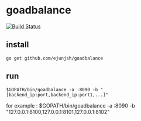 # goadbalance
[![Build Status](https://travis-ci.org/ejunjsh/goadbalance.svg?branch=master)](https://travis-ci.org/ejunjsh/goadbalance)

## install
````
go get github.com/ejunjsh/goadbalance
````

## run
````
$GOPATH/bin/goadbalance -a :8090 -b "[backend_ip:port,backend_ip:port1,...]"
````
for example : $GOPATH/bin/goadbalance -a :8090 -b "127.0.0.1:8100,127.0.0.1:8101,127.0.0.1:8102"